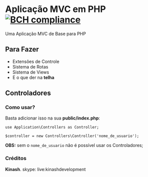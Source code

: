 # Aplicação MVC em PHP [![BCH compliance](https://bettercodehub.com/edge/badge/kinashdev/mvc-app-base?branch=master)](https://bettercodehub.com/)
Uma Aplicação MVC de Base para PHP
## Para Fazer
* Extensões de Controle
* Sistema de Rotas
* Sistema de Views
* E o que der na **telha**

## Controladores
### Como usar?
Basta adicionar isso na sua **public/index.php**:

`use Application\Controllers as Controller;`

`$controller = new Controllers\Controller('nome_de_usuario');`

**OBS:** sem o `nome_de_usuario` não é possível usar os Controladores;

### Créditos
**Kinash**. skype: live:kinashdevelopment
